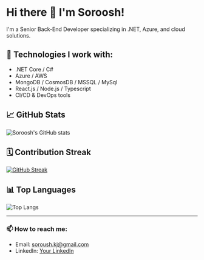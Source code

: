 # Hi there 👋 I'm Soroosh!

I'm a Senior Back-End Developer specializing in .NET, Azure, and cloud solutions.

## 🚀 Technologies I work with:
- .NET Core / C#
- Azure / AWS
- MongoDB / CosmosDB / MSSQL / MySql
- React.js / Node.js / Typescript
- CI/CD & DevOps tools

## 📈 GitHub Stats
![Soroosh's GitHub stats](https://github-readme-stats.vercel.app/api?username=soroosh123&show_icons=true&theme=radical)

## 🗓️ Contribution Streak
[![GitHub Streak](https://streak-stats.demolab.com?user=soroosh123&theme=radical)](https://git.io/streak-stats)

## 📊 Top Languages
![Top Langs](https://github-readme-stats.vercel.app/api/top-langs/?username=soroosh123&layout=compact&theme=radical)

---

### 📫 How to reach me:
- Email: soroush.kj@gmail.com
- LinkedIn: [Your LinkedIn]([https://linkedin.com/in/yourprofile](https://www.linkedin.com/in/soroosh-khajevandi/))
